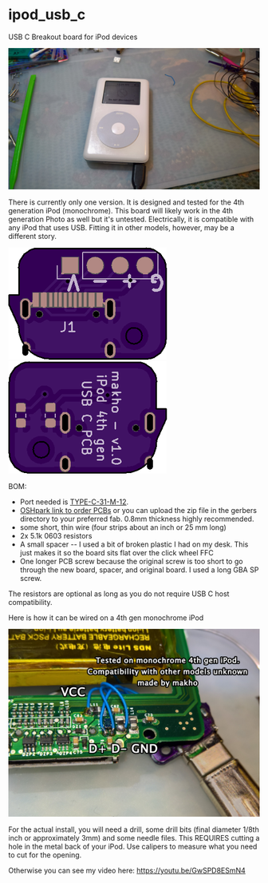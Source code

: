 # ipod_usb_c
USB C Breakout board for iPod devices

![finished](WP_20200627_00_29_57_Rich_LI.jpg)

There is currently only one version. It is designed and tested for the 4th generation iPod (monochrome). This board will likely work in the 4th generation Photo as well but it's untested. Electrically, it is compatible with any iPod that uses USB. Fitting it in other models, however, may be a different story. 

![front](front.png)
![back](back.png)

BOM: 

* Port needed is [TYPE-C-31-M-12](https://lcsc.com/product-detail/USB-Type-C_Korean-Hroparts-Elec-TYPE-C-31-M-12_C165948.html). 
* [OSHpark link to order PCBs](https://oshpark.com/shared_projects/0PFqSP8G) or you can upload the zip file in the gerbers directory to your preferred fab. 0.8mm thickness highly recommended.
* some short, thin wire (four strips about an inch or 25 mm long)
* 2x 5.1k 0603 resistors
* A small spacer -- I used a bit of broken plastic I had on my desk. This just makes it so the board sits flat over the click wheel FFC
* One longer PCB screw because the original screw is too short to go through the new board, spacer, and original board. I used a long GBA SP screw. 

The resistors are optional as long as you do not require USB C host compatibility. 

Here is how it can be wired on a 4th gen monochrome iPod

![wiring](wiring.jpg)

For the actual install, you will need a drill, some drill bits (final diameter 1/8th inch or approximately 3mm) and some needle files. This REQUIRES cutting a hole in the metal back of your iPod. Use calipers to measure what you need to cut for the opening. 

Otherwise you can see my video here: https://youtu.be/GwSPD8ESmN4
